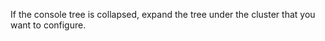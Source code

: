 <Token xmlns:xlink="http://www.w3.org/1999/xlink">If the console tree is collapsed, expand the tree under the cluster that you want to configure.</Token>